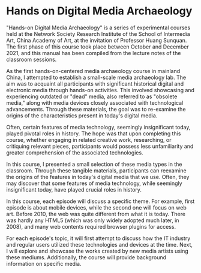 # Hands on Digital Media Archaeology
"Hands-on Digital Media Archaeology" is a series of experimental courses held at the Network Society Research Institute of the School of Intermedia Art, China Academy of Art, at the invitation of Professor Huang Sunquan. The first phase of this course took place between October and December 2021, and this manual has been compiled from the lecture notes of the classroom sessions.

As the first hands-on-centered media archaeology course in mainland China, I attempted to establish a small-scale media archaeology lab. The aim was to acquaint all participants with significant historical digital and electronic media through hands-on activities. This involved showcasing and experiencing outdated or "dead" media, also referred to as "obsolete media," along with media devices closely associated with technological advancements. Through these materials, the goal was to re-examine the origins of the characteristics present in today's digital media.

Often, certain features of media technology, seemingly insignificant today, played pivotal roles in history. The hope was that upon completing this course, whether engaging in related creative work, researching, or critiquing relevant pieces, participants would possess less unfamiliarity and greater comprehension of the associated technologies.

In this course, I presented a small selection of these media types in the classroom. Through these tangible materials, participants can reexamine the origins of the features in today's digital media that we use. Often, they may discover that some features of media technology, while seemingly insignificant today, have played crucial roles in history.

In this course, each episode will discuss a specific theme. For example, first episode is about mobile devices, while the second one will focus on web art. Before 2010, the web was quite different from what it is today. There was hardly any HTML5 (which was only widely adopted much later, in 2008), and many web contents required browser plugins for access.

For each episode's topic, it will first attempt to discuss how the IT industry and regular users utilized these technologies and devices at the time. Next, I will explore and showcase the works created by new media artists using these mediums. Additionally, the course will provide background information on specific media.

